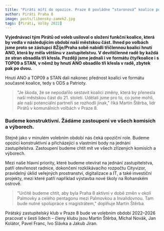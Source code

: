 ```yaml
---
title: "Piráti míří do opozice. Praze 8 povládne “staronová” koalice pod vedením ODS"
author: Piráti Praha 8
image: posts/libensky-zamek2.jpg
tags: [Piráti, Volby 2022]
---
```


**Vyjednávací tým Pirátů od voleb usiloval o složení funkční koalice, která by vedla v následujícím období naší městskou část. Ihned po volbách jsme proto se zástupci 8Žije/Praha sobě nabídli tříčlennou koalici hnutí ANO, která by měla většinu v zastupitelstvu. V devítičlenné radě by každá ze stran obsadila tři křesla. Později jsme jednali i ve formátu čtyřkoalice i s TOP09 a STAN, v němž by hnutí ANO obsadilo tři křesla v radě, zbytek pak po dvou.** 

Hnutí ANO a TOP09 a STAN dali nakonec přednost koalici ve formátu současné koalice, tedy s ODS a Patrioty. 

>"Je škoda, že se nepodařilo sestavit koalici změny, která by přenesla naší městskou část do 21. století. Udělali jsme pro to, co jsme mohli, ale naši potenciální partneři se rozhodli jinak," říká Martin Štěrba, lídr Pirátů v komunálních volbách v Praze 8.

### Budeme konstruktivní. Žádáme zastoupení ve všech komisích a výborech.

Stejně jako v minulém volebním období nás čeká opoziční role. Budeme opozicí konstruktivní a přicházející s vlastními body na jednání zastupitelstva. Zastoupení budeme chtít mít ve všech zřízených komisích a výborech.

Mezi naše hlavní priority, které budeme otevírat na jednání zastupitelstva, patří otevřenost radnice, dokončení rozklikávacího rozpočtu Cityvizor, pravidelný úklid veřejných prostranství, digitalizace a IT, a také investiční projekty, mezi které patří například výstavba nové školy na Rohanském ostrově. 

>"Určitě budeme chtít, aby byla Praha 8 aktivní v době změn v okolí Palmovky a celého pentagonu mezi Palmovkou a Invalidovnou. Tam bude nutné spolupráce s magistrátem," doplňuje Martin Štěrba.

Pirátský zastupitelský klub v Praze 8 bude ve volebním období 2022–2026 pracovat v šesti lidech – členy klubu jsou Martin Štěrba, Michal Novák, Jan Kolátor, Pavel Franc, Ivo Slávka a Jakub Jiran.
